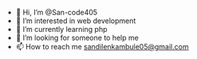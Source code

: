 - 👋 Hi, I’m @San-code405
- 👀 I’m interested in web development
- 🌱 I’m currently learning php
- 💞️ I’m looking for someone to help me
- 📫 How to reach me sandilenkambule05@gmail.com 
